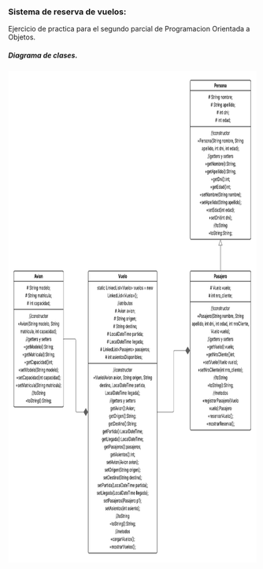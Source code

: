 
<h3>Sistema de reserva de vuelos:</h3>
<p>Ejercicio de practica para el segundo parcial de Programacion Orientada a Objetos.
</p>


<h5>Diagrama de clases.</h5>
<img src="diagrama.png" width=9000 height=1000>

